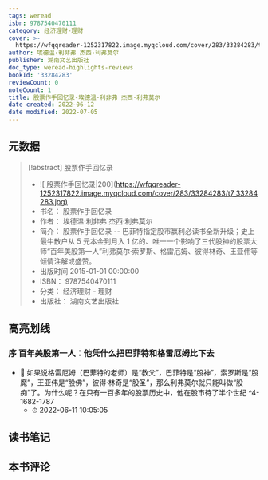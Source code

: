 ```yaml
---
tags: weread
isbn: 9787540470111
category: 经济理财-理财
cover: >-
  https://wfqqreader-1252317822.image.myqcloud.com/cover/283/33284283/t7_33284283.jpg
author: 埃德温·利非弗 杰西·利弗莫尔
publisher: 湖南文艺出版社
doc_type: weread-highlights-reviews
bookId: '33284283'
reviewCount: 0
noteCount: 1
title: 股票作手回忆录-埃德温·利非弗 杰西·利弗莫尔
date created: 2022-06-12
date modified: 2022-07-05
---
```


## 元数据

> [!abstract] 股票作手回忆录
> - ![ 股票作手回忆录|200](<https://wfqqreader-1252317822.image.myqcloud.com/cover/283/33284283/t7_33284283.jpg)>
> - 书名： 股票作手回忆录
> - 作者： 埃德温·利非弗 杰西·利弗莫尔
> - 简介： 股票作手回忆录 -- 巴菲特指定股市赢利必读书全新升级；史上最牛散户从 5 元本金到月入 1 亿的、唯一一个影响了三代股神的股票大师“百年美股第一人”利弗莫尔·索罗斯、格雷厄姆、彼得林奇、王亚伟等倾情注解或盛赞。
> - 出版时间 2015-01-01 00:00:00
> - ISBN： 9787540470111
> - 分类： 经济理财 - 理财
> - 出版社： 湖南文艺出版社

## 高亮划线

### 序 百年美股第一人：他凭什么把巴菲特和格雷厄姆比下去

- 📌 如果说格雷厄姆（巴菲特的老师）是“教父”，巴菲特是“股神”，索罗斯是“股魔”，王亚伟是“股佛”，彼得·林奇是“股圣”，那么利弗莫尔就只能叫做“股痴”了。为什么呢？在只有一百多年的股票历史中，他在股市待了半个世纪 ^4-1682-1787
	- ⏱ 2022-06-11 10:05:05

## 读书笔记

## 本书评论
